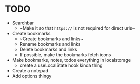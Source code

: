 # TODO

- Searchbar
    - ~Make it so that `https://` is not required for direct urls~
- Create bookmarks
    - ~Create bookmarks and links~
    - Rename bookmarks and links
    - Delete bookmarks and links
    - If possible, make the bookmarks fetch icons
- Make bookmarks, notes, todos everything in localstorage
    - create a useLocalState hook kinda thing
- Create a notepad
- Add options thingy
